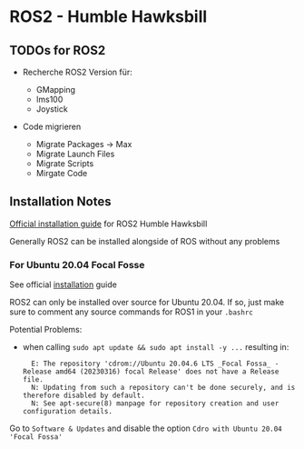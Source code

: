 # ROS2 - Humble Hawksbill

## TODOs for ROS2
- Recherche ROS2 Version für:
    - GMapping
    - lms100
    - Joystick

- Code migrieren
    - Migrate Packages -> Max
    - Migrate Launch Files
    - Migrate Scripts
    - Mirgate Code
 

## Installation Notes
[Official installation guide](https://docs.ros.org/en/humble/Installation.html) for ROS2 Humble Hawksbill

Generally ROS2 can be installed alongside of ROS without any problems

### For Ubuntu 20.04 Focal Fosse
See official [installation](https://docs.ros.org/en/humble/Installation/Alternatives/Ubuntu-Development-Setup.html) guide

ROS2 can only be installed over source for Ubuntu 20.04.
If so, just make sure to comment any source commands for ROS1 in your `.bashrc`

Potential Problems:

- when calling ```sudo apt update && sudo apt install -y ...``` resulting in:

        E: The repository 'cdrom://Ubuntu 20.04.6 LTS _Focal Fossa_ - Release amd64 (20230316) focal Release' does not have a Release file.
        N: Updating from such a repository can't be done securely, and is therefore disabled by default.
        N: See apt-secure(8) manpage for repository creation and user configuration details.
    
Go to `Software & Updates` and disable the option `Cdro with Ubuntu 20.04 'Focal Fossa'`
